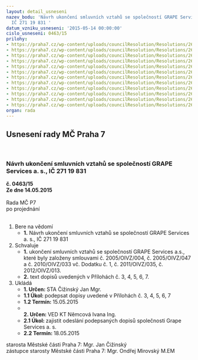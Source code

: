 ```yaml
---
layout: detail_usneseni
nazev_bodu: 'Návrh ukončení smluvních vztahů se společností GRAPE Services a. s.,
  IČ 271 19 831 '
datum_vzniku_usneseni: '2015-05-14 00:00:00'
cislo_usneseni: 0463/15
prilohy:
- https://praha7.cz/wp-content/uploads/councilResolution/Resolutions/26386/28-15-p%c5%99%c3%adloha_%c4%8d1-dzgrape.doc
- https://praha7.cz/wp-content/uploads/councilResolution/Resolutions/26386/28-15-vypis.pdf
- https://praha7.cz/wp-content/uploads/councilResolution/Resolutions/26386/28-15-v%c3%bdpov%c4%9b%c4%8f_-_servisn%c3%ad_smlouva_2005_oivz_004.doc
- https://praha7.cz/wp-content/uploads/councilResolution/Resolutions/26386/28-15-v%c3%bdpov%c4%9b%c4%8f_-_servisn%c3%ad_smlouva_2005_oivz_047.doc
- https://praha7.cz/wp-content/uploads/councilResolution/Resolutions/26386/28-15-v%c3%bdpov%c4%9b%c4%8f_-_servisn%c3%ad_smlouva_2010_oivz_033.doc
- https://praha7.cz/wp-content/uploads/councilResolution/Resolutions/26386/28-15-v%c3%bdpov%c4%9b%c4%8f_-_servisn%c3%ad_smlouva_2011_oivz_035.doc
- https://praha7.cz/wp-content/uploads/councilResolution/Resolutions/26386/28-15-v%c3%bdpov%c4%9b%c4%8f_-_servisn%c3%ad_smlouva_2012_oivz_013.doc
- https://praha7.cz/wp-content/uploads/councilResolution/Resolutions/26386/28-15-2005_oivz_004.pdf
- https://praha7.cz/wp-content/uploads/councilResolution/Resolutions/26386/28-15-2005_oivz_047.pdf
- https://praha7.cz/wp-content/uploads/councilResolution/Resolutions/26386/28-15-2010_oivz_033.pdf
- https://praha7.cz/wp-content/uploads/councilResolution/Resolutions/26386/28-15-2011_oivz_035.pdf
- https://praha7.cz/wp-content/uploads/councilResolution/Resolutions/26386/28-15-2012_oivz_013.pdf
organ: rada
---
```

<div id="ucUsn_pList" class="usn">
	<span><h2>Usnesení rady MČ Praha 7 </h2>
<br></span><div class="standBody">
<span><h3>Návrh ukončení smluvních vztahů se společností GRAPE Services a. s., IČ 271 19 831 </h3></span><div class="center">
		<strong>č. 0463/15</strong><br>
	</div>
<div class="center">
		<strong>Ze dne 14.05.2015</strong><br><br>
	</div>Rada MČ P7<br> po projednání<br><br><ol>
<li>Bere na vědomí<ul><li>
<strong>1.</strong> Návrh ukončení smluvních vztahů se společností GRAPE Services a. s., IČ 271 19 831 </li></ul>
</li>
<li>Schvaluje<ul>
<li>
<strong>1.</strong> ukončení smluvních vztahů se společností GRAPE Services a.s., které byly založeny smlouvami č. 2005/OIVZ/004, č. 2005/OIVZ/047 a č. 2010/OIVZ/033 vč. Dodatku č. 1, č. 2011/OIVZ/035, č. 2012/OIVZ/013.</li>
<li>
<strong>2.</strong> text dopisů uvedených v Přílohách č. 3, 4, 5, 6, 7.</li>
</ul>
</li>
<li>Ukládá<ul>
<li>
<strong>1. Určen: </strong>STA Čižinský Jan Mgr.</li>
<li>
<strong>1.1 Úkol: </strong>podepsat dopisy uvedené v Přílohách č. 3, 4, 5, 6, 7</li>
<li>
<strong>1.2 Termín: </strong>15.05.2015</li>
<li>
<strong><br>2. Určen: </strong>VED KT Němcová Ivana Ing.</li>
<li>
<strong>2.1 Úkol: </strong>zajistit odeslání  podepsaných dopisů společnosti Grape Services a. s. </li>
<li>
<strong>2.2 Termín: </strong>18.05.2015</li>
</ul>
</li>
</ol>starosta Městské části Praha 7: Mgr. Jan Čižinský<br>zástupce starosty Městské části Praha 7: Mgr. Ondřej Mirovský M.EM 
</div>
</div>